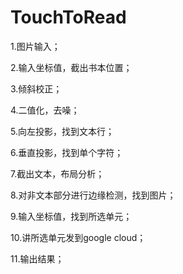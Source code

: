 # TouchToRead

1.图片输入；

2.输入坐标值，截出书本位置；

3.倾斜校正；

4.二值化，去噪；

5.向左投影，找到文本行；

6.垂直投影，找到单个字符；

7.截出文本，布局分析；

8.对非文本部分进行边缘检测，找到图片；

9.输入坐标值，找到所选单元；

10.讲所选单元发到google cloud；

11.输出结果；
